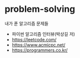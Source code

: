 # problem-solving

내가 푼 알고리즘 문제들



- 파이썬 알고리즘 인터뷰(박상길 저)
- https://leetcode.com/
- https://www.acmicpc.net/
- https://programmers.co.kr/
